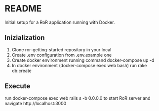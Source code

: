 # README

Initial setup for a RoR application running with Docker.

## Inizialization

1. Clone ror-getting-started repository in your local
2. Create .env configuration from .env.example one
3. Create docker environment running command docker-compose up -d
4. In docker environment (docker-compose exec web bash) run rake db:create

## Execute

run docker-compose exec web rails s -b 0.0.0.0 to start RoR server and navigate http://localhost:3000